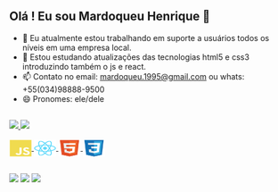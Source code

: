 ## Olá ! Eu sou Mardoqueu Henrique 👋

- 🔭 Eu atualmente estou trabalhando em suporte a usuários todos os níveis em uma empresa local.
- 🌱 Estou estudando atualizações das tecnologias html5 e css3 introduzindo também o js e react.
- 📫 Contato no email: mardoqueu.1995@gmail.com ou whats: +55(034)98888-9500
- 😄 Pronomes: ele/dele
##

 <div>
  <a href="https://github.com/mardoqueuh">
  <img height="170em" src="https://github-readme-stats.vercel.app/api?username=mardoqueuh&show_icons=true&theme=dracula&include_all_commits=true&count_private=true"/>
  <img height="180em" src="https://github-readme-stats.vercel.app/api/top-langs/?username=mardoqueuh&layout=compact&langs_count=7&theme=dracula"/>
</div>
<div style="display: inline_block"><br>
  <img align="center" alt="Js" height="30" width="40" src="https://raw.githubusercontent.com/devicons/devicon/master/icons/javascript/javascript-plain.svg">
  <img align="center" alt="React" height="30" width="40" src="https://raw.githubusercontent.com/devicons/devicon/master/icons/react/react-original.svg">
  <img align="center" alt="HTML" height="30" width="40" src="https://raw.githubusercontent.com/devicons/devicon/master/icons/html5/html5-original.svg">
  <img align="center" alt="CSS" height="30" width="40" src="https://raw.githubusercontent.com/devicons/devicon/master/icons/css3/css3-original.svg">
</div>  

##
  <div>
  <a href = "mailto:mardoqueu.1995@gmail.com"><img src="https://img.shields.io/badge/-Gmail-%23333?style=for-the-badge&logo=gmail&logoColor=white" target="_blank"></a>
  <a href="https://www.linkedin.com/in/mardoqueu-henrique/" target="_blank"><img src="https://img.shields.io/badge/-LinkedIn-%230077B5?style=for-the-badge&logo=linkedin&logoColor=white" target="_blank"></a>
  <a href = "https://wa.me/+5534988889500"><img src="https://img.shields.io/badge/WhatsApp-25D366?style=for-the-badge&logo=whatsapp&logoColor=white" target="_blank"></a>
  </div>
  
 </div>
